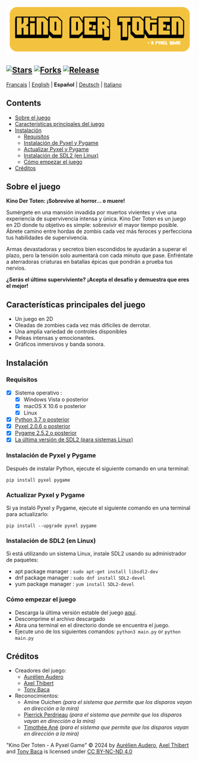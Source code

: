 <img src="Images/Readme-Title.png" width="525vw">

[![Stars](https://img.shields.io/github/stars/AurelienAudero/KinoDerToten-Pyxel-Game?label=Stars)](https://github.com/AurelienAudero/KinoDerToten-Pyxel-Game/stargazers)
[![Forks](https://img.shields.io/badge/Forks-no%20autorizado%20(ver%20licencia%20para%20m%C3%A1s%20informaci%C3%B3n)-red)](LICENSE)
[![Release](https://img.shields.io/github/v/release/AurelienAudero/KinoDerToten-Pyxel-Game?label=Download)](https://github.com/AurelienAudero/KinoDerToten-Pyxel-Game/releases/latest)
-----

[Français](README.md) | [English](README_EN.md) | **Español** | [Deutsch](README_DE.md) | [Italiano](README_IT.md)

## Contents
- [Sobre el juego](#sobre-el-juego)
- [Características principales del juego](#características-principales-del-juego)
- [Instalación](#instalación)
    - [Requisitos](#requisitos)
    - [Instalación de Pyxel y Pygame](#instalación-de-pyxel-y-pygame)
    - [Actualizar Pyxel y Pygame](#actualizar-pyxel-y-pygame)
    - [Instalación de SDL2 (en Linux)](#instalación-de-sdl2-en-linux)
    - [Cómo empezar el juego](#cómo-empezar-el-juego)
- [Créditos](#créditos)

## Sobre el juego
**Kino Der Toten: ¡Sobrevive al horror... o muere!**

Sumérgete en una mansión invadida por muertos vivientes y vive una experiencia de supervivencia intensa y única.
Kino Der Toten es un juego en 2D donde tu objetivo es simple: sobrevivir el mayor tiempo posible.
Ábrete camino entre hordas de zombis cada vez más feroces y perfecciona tus habilidades de supervivencia.

Armas devastadoras y secretos bien escondidos te ayudarán a superar el plazo, pero la tensión solo aumentará con cada minuto que pase. Enfréntate a aterradoras criaturas en batallas épicas que pondrán a prueba tus nervios.

**¿Serás el último superviviente?**
**¡Acepta el desafío y demuestra que eres el mejor!**

## Características principales del juego
* Un juego en 2D
* Oleadas de zombies cada vez más difíciles de derrotar.
* Una amplia variedad de controles disponibles
* Peleas intensas y emocionantes.
* Gráficos inmersivos y banda sonora.

## Instalación
### Requisitos
- [X] Sistema operativo :
    - [X] Windows Vista o posterior
    - [X] macOS X 10.6 o posterior
    - [X] Linux
- [X] [Python 3.7 o posterior](https://www.python.org/downloads/)
- [X] [Pyxel 2.0.6 o posterior](#instalación-de-pyxel-y-pygame)
- [X] [Pygame 2.5.2 o posterior](#instalación-de-pyxel-y-pygame)
- [X] [La última versión de SDL2 (para sistemas Linux)](#instalación-de-sdl2-en-linux)

### Instalación de Pyxel y Pygame
Después de instalar Python, ejecute el siguiente comando en una terminal:
```
pip install pyxel pygame
```

### Actualizar Pyxel y Pygame
Si ya instaló Pyxel y Pygame, ejecute el siguiente comando en una terminal para actualizarlo:
```
pip install --upgrade pyxel pygame
```

### Instalación de SDL2 (en Linux)
Si está utilizando un sistema Linux, instale SDL2 usando su administrador de paquetes:
- apt package manager : `sudo apt-get install libsdl2-dev`  
- dnf package manager : `sudo dnf install SDL2-devel`  
- yum package manager : `yum install SDL2-devel`

### Cómo empezar el juego
- Descarga la última versión estable del juego [aquí](https://github.com/AurelienAudero/KinoDerToten-Pyxel-Game/releases/latest).
- Descomprime el archivo descargado
- Abra una terminal en el directorio donde se encuentra el juego.
- Ejecute uno de los siguientes comandos: `python3 main.py` or `python main.py`

## Créditos
- Creadores del juego:
    - [Aurélien Audero](https://github.com/AurelienAudero)
    - [Axel Thibert](https://github.com/Oxwerth)
    - [Tony Baca](https://github.com/Thidokachi)
- Reconocimientos:
    - Amine Ouichen *(para el sistema que permite que los disparos vayan en dirección a la mira)*
    - [Pierrick Perdrieau](https://github.com/Crabiz) *(para el sistema que permite que los disparos vayan en dirección a la mira)*
    - [Timothée Ané](https://github.com/Timothee-Ane) *(para el sistema que permite que los disparos vayan en dirección a la mira)*

"Kino Der Toten - A Pyxel Game" © 2024 by [Aurélien Audero](https://github.com/AurelienAudero), [Axel Thibert](https://github.com/Oxwerth) and [Tony Baca](https://github.com/Thidokachi) is licensed under [CC BY-NC-ND 4.0](https://github.com/AurelienAudero/KinoDerToten-Pyxel-Game/blob/main/LICENSE)
